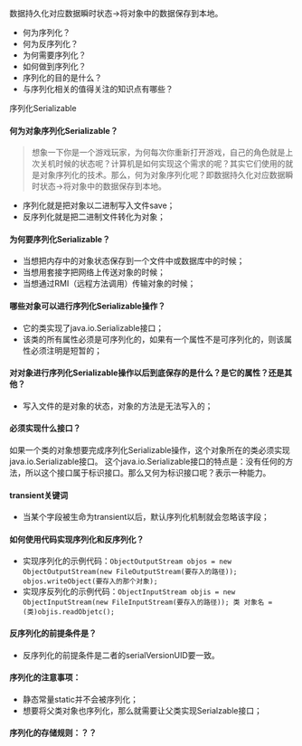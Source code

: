 数据持久化对应数据瞬时状态→将对象中的数据保存到本地。


* 何为序列化？
* 何为反序列化？
* 为何需要序列化？
* 如何做到序列化？
* 序列化的目的是什么？
* 与序列化相关的值得关注的知识点有哪些？


序列化Serializable

#### 何为对象序列化Serializable？
> 想象一下你是一个游戏玩家，为何每次你重新打开游戏，自己的角色就是上次关机时候的状态呢？计算机是如何实现这个需求的呢？其实它们使用的就是对象序列化的技术。那么，何为对象序列化呢？即数据持久化对应数据瞬时状态→将对象中的数据保存到本地。

* 序列化就是把对象以二进制写入文件save；
* 反序列化就是把二进制文件转化为对象；

#### 为何要序列化Serializable？

* 当想把内存中的对象状态保存到一个文件中或数据库中的时候；
* 当想用套接字把网络上传送对象的时候；
* 当想通过RMI（远程方法调用）传输对象的时候；

#### 哪些对象可以进行序列化Serializable操作？
* 它的类实现了java.io.Serializable接口；
* 该类的所有属性必须是可序列化的，如果有一个属性不是可序列化的，则该属性必须注明是短暂的；


#### 对对象进行序列化Serializable操作以后到底保存的是什么？是它的属性？还是其他？
* 写入文件的是对象的状态，对象的方法是无法写入的；


#### 必须实现什么接口？
如果一个类的对象想要完成序列化Serializable操作，这个对象所在的类必须实现java.io.Serializable接口。
这个java.io.Serializable接口的特点是：没有任何的方法，所以这个接口属于标识接口。那么又何为标识接口呢？表示一种能力。


#### transient关键词
* 当某个字段被生命为transient以后，默认序列化机制就会忽略该字段；


#### 如何使用代码实现序列化和反序列化？
* 实现序列化的示例代码：``ObjectOutputStream objos = new ObjectOutputStream(new FileOutputStream(要存入的路径));
objos.writeObject(要存入的那个对象);``
* 实现序反列化的示例代码：``ObjectInputStream objis = new ObjectInputStream(new FileInputStream(要存入的路径));
类 对象名 = (类)objis.readObjetc();``


#### 反序列化的前提条件是？
* 反序列化的前提条件是二者的serialVersionUID要一致。

#### 序列化的注意事项：
* 静态常量static并不会被序列化；
* 想要将父类对象也序列化，那么就需要让父类实现Serialzable接口；

#### 序列化的存储规则：？？
